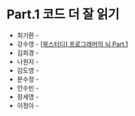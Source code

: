 # Part.1 코드 더 잘 읽기

- 최기환 - []()
- 강수영 - [[북스터디] 프로그래머의 뇌 Part.1 ](https://velog.io/@sooyoung15928/%EB%B6%81%EC%8A%A4%ED%84%B0%EB%94%94-%ED%94%84%EB%A1%9C%EA%B7%B8%EB%9E%98%EB%A8%B8%EC%9D%98)
- 김희경 - []()
- 나원지 - []()
- 김도영 - []()
- 문수정 - []()
- 안수빈 - []()
- 장세영 - []()
- 이정아 - []()